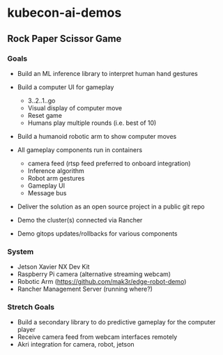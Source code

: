 # kubecon-ai-demos

## Rock Paper Scissor Game

### Goals

* Build an ML inference library to interpret human hand gestures
* Build a computer UI for gameplay

    * 3..2..1..go
    * Visual display of computer move
    * Reset game
    * Humans play multiple rounds (i.e. best of 10)
* Build a humanoid robotic arm to show computer moves
* All gameplay components run in containers

    * camera feed (rtsp feed preferred to onboard integration)
    * Inference algorithm
    * Robot arm gestures
    * Gameplay UI
    * Message bus
* Deliver the solution as an open source project in a public git repo
* Demo the cluster(s) connected via Rancher
* Demo gitops updates/rollbacks for various components

### System

* Jetson Xavier NX Dev Kit
* Raspberry Pi camera (alternative streaming webcam)
* Robotic Arm (https://github.com/mak3r/edge-robot-demo)
* Rancher Management Server (running where?)

### Stretch Goals

* Build a secondary library to do predictive gameplay for the computer player
* Receive camera feed from webcam interfaces remotely
* Akri integration for camera, robot, jetson





